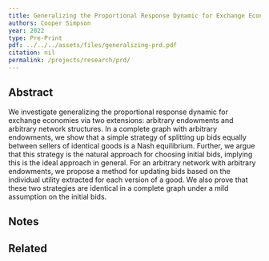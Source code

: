 ```yaml
---
title: Generalizing the Proportional Response Dynamic for Exchange Economies
authors: Cooper Simpson
year: 2022
type: Pre-Print
pdf: ../../../assets/files/generalizing-prd.pdf
citation: nil
permalink: /projects/research/prd/
---
```

## Abstract
We investigate generalizing the proportional response dynamic for exchange economies via two extensions: arbitrary endowments and arbitrary network structures. In a complete graph with arbitrary endowments, we show that a simple strategy of splitting up bids equally between sellers of identical goods is
a Nash equilibrium. Further, we argue that this strategy is the natural approach for choosing initial bids,
implying this is the ideal approach in general. For an arbitrary network with arbitrary endowments, we
propose a method for updating bids based on the individual utility extracted for each version of a good.
We also prove that these two strategies are identical in a complete graph under a mild assumption on the
initial bids.

## Notes

## Related